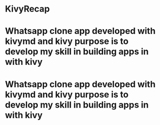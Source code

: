 # KivyRecap
# Whatsapp clone app developed with kivymd and kivy purpose is to develop my skill in building apps in with kivy
# Whatsapp clone app developed with kivymd and kivy purpose is to develop my skill in building apps in with kivy
